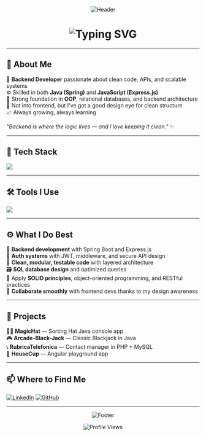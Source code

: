 <div align="center">

![Header](https://capsule-render.vercel.app/api?type=waving&color=0:240046,25:3C096C,50:5A189A,75:7B2CBF,100:9D4EDD&height=200&section=header&text=&fontSize=0&animation=twinkling)

<h1 align="center">
<img src="https://readme-typing-svg.herokuapp.com?font=Orbitron&weight=700&size=32&pause=1000&color=9D4EDD&center=true&vCenter=true&width=600&lines=⭐+Andrea+Macellaro+La+Franca+⭐;✨+Backend+Developer+✨;🚀+Java+%7C+Spring+%7C+Express.js+🚀;🌌+Based+in+Italy+🇮🇹+🌌" alt="Typing SVG" />
</h1>

</div>

---

## 🧠 About Me

🌟 **Backend Developer** passionate about clean code, APIs, and scalable systems  
⚙️ Skilled in both **Java (Spring)** and **JavaScript (Express.js)**  
🧠 Strong foundation in **OOP**, relational databases, and backend architecture  
🎨 Not into frontend, but I've got a good design eye for clean structure  
📈 Always growing, always learning  

*"Backend is where the logic lives — and I love keeping it clean."* ✨

---

## 🚀 Tech Stack

<p align="left">
<img src="https://skillicons.dev/icons?i=java,spring,js,nodejs,express,ts,postgresql,mysql&theme=dark" />
</p>

---

## 🛠️ Tools I Use

<p align="left">
<img src="https://skillicons.dev/icons?i=vscode,idea,postman,git,github,figma,docker&theme=dark" />
</p>

---

## ⚙️ What I Do Best

🔧 **Backend development** with Spring Boot and Express.js  
🔐 **Auth systems** with JWT, middleware, and secure API design  
🧱 **Clean, modular, testable code** with layered architecture  
🗃️ **SQL database design** and optimized queries  
🧠 Apply **SOLID principles**, object-oriented programming, and RESTful practices  
🤝 **Collaborate smoothly** with frontend devs thanks to my design awareness  

---

## 📂 Projects

🧙‍♂️ **MagicHat** — Sorting Hat Java console app  
🎮 **Arcade-Black-Jack** — Classic Blackjack in Java  
📞 **RubricaTelefonica** — Contact manager in PHP + MySQL  
🧪 **HouseCup** — Angular playground app  

---

## 📫 Where to Find Me

[![LinkedIn](https://img.shields.io/badge/LinkedIn-0077B5?style=for-the-badge&logo=linkedin&logoColor=white&labelColor=240046&color=9D4EDD)](https://linkedin.com/in/yourprofile)
[![GitHub](https://img.shields.io/badge/GitHub-100000?style=for-the-badge&logo=github&logoColor=white&labelColor=240046&color=7B2CBF)](https://github.com/yourusername)

---

<div align="center">

![Footer](https://capsule-render.vercel.app/api?type=waving&color=0:240046,25:3C096C,50:5A189A,75:7B2CBF,100:9D4EDD&height=120&section=footer)

![Profile Views](https://komarev.com/ghpvc/?username=yourusername&color=9D4EDD&style=for-the-badge&label=VISITORS)

</div>
